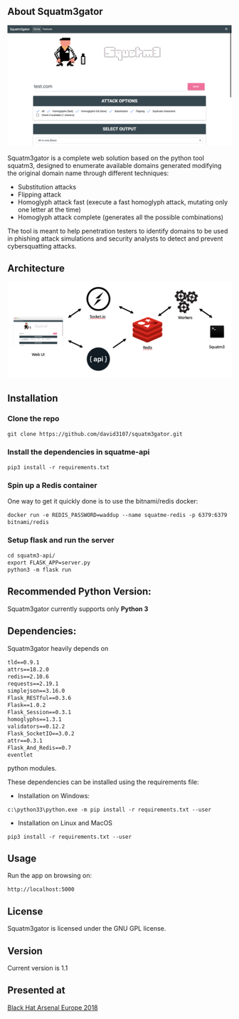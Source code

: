 ## About Squatm3gator


<img src="ui.png"/> <br><br>
Squatm3gator is a complete web solution based on the python tool squatm3, designed to enumerate available domains generated modifying the original domain name through different techniques:

-	Substitution attacks
-	Flipping attack
- 	Homoglyph attack fast (execute a fast homoglyph attack, mutating only one letter at the time)
-   Homoglyph attack complete (generates all the possible combinations)


The tool is meant to help penetration testers to identify domains to be used in phishing attack simulations and security analysts to detect and prevent cybersquatting attacks.


## Architecture

<img src="architecture.png"/> <br> 


## Installation


### Clone the repo
```
git clone https://github.com/david3107/squatm3gator.git

```

### Install the dependencies in squatme-api

```
pip3 install -r requirements.txt

```

### Spin up a Redis container

One way to get it quickly done is to use the bitnami/redis docker:
```
docker run -e REDIS_PASSWORD=waddup --name squatme-redis -p 6379:6379 bitnami/redis

```

### Setup flask and run the server

```
cd squatm3-api/
export FLASK_APP=server.py   
python3 -m flask run

```

## Recommended Python Version:

Squatm3gator currently supports only **Python 3** 


## Dependencies:

Squatm3gator heavily depends on 

``` 
tld==0.9.1
attrs==18.2.0
redis==2.10.6
requests==2.19.1
simplejson==3.16.0
Flask_RESTful==0.3.6
Flask==1.0.2
Flask_Session==0.3.1
homoglyphs==1.3.1
validators==0.12.2
Flask_SocketIO==3.0.2
attr==0.3.1
Flask_And_Redis==0.7
eventlet

``` 

python modules.

These dependencies can be installed using the requirements file:

- Installation on Windows:
```
c:\python33\python.exe -m pip install -r requirements.txt --user
```
- Installation on Linux and MacOS
```
pip3 install -r requirements.txt --user
```

## Usage

Run the app on browsing on: 

```
http://localhost:5000
```

## License

Squatm3gator is licensed under the GNU GPL license.


## Version
Current version is 1.1

## Presented at

[Black Hat Arsenal Europe 2018](https://www.blackhat.com/eu-18/arsenal/schedule/index.html#squatm-cybersquatting-made-easy-13319)
       
